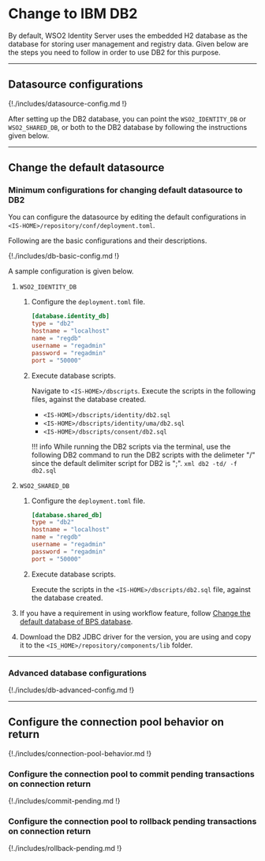 # Change to IBM DB2

By default, WSO2 Identity Server uses the embedded H2 database as the database
for storing user management and registry data. Given below are the steps
you need to follow in order to use DB2 for this purpose.
    
---

## Datasource configurations

{!./includes/datasource-config.md !}
                       
After setting up the DB2 database, you can point the `WSO2_IDENTITY_DB` or 
`WSO2_SHARED_DB`, or both to the DB2 database by following the instructions given below.

---

## Change the default datasource

### Minimum configurations for changing default datasource to DB2
 
You can configure the datasource by editing the default configurations in `<IS-HOME>/repository/conf/deployment.toml`. 

Following are the basic configurations and their descriptions. 

{!./includes/db-basic-config.md !}   

A sample configuration is given below.

1. `WSO2_IDENTITY_DB` 

	1. Configure the `deployment.toml` file.

		``` toml
		[database.identity_db]
		type = "db2"
		hostname = "localhost"
		name = "regdb"
		username = "regadmin"
		password = "regadmin"
		port = "50000"
		```
	
	1. Execute database scripts.
	
		Navigate to `<IS-HOME>/dbscripts`. Execute the scripts in the following files, against the database created.
		
		- `<IS-HOME>/dbscripts/identity/db2.sql`
		- `<IS-HOME>/dbscripts/identity/uma/db2.sql`
		- `<IS-HOME>/dbscripts/consent/db2.sql`

		!!! info 
			While running the DB2 scripts via the terminal, use the following DB2 command to run the DB2 scripts with the delimeter "/" since the default delimiter script for DB2 is ";". 
			```xml
			db2 -td/ -f db2.sql
			```		
		
2. `WSO2_SHARED_DB`
	
	1.	Configure the `deployment.toml` file.

		``` toml
		[database.shared_db]
		type = "db2"
		hostname = "localhost"
		name = "regdb"
		username = "regadmin"
		password = "regadmin"
		port = "50000"
		```
		
	1.	Execute database scripts.
	
		Execute the scripts in the `<IS-HOME>/dbscripts/db2.sql` file, against the database created.
		
3.	If you have a requirement in using workflow feature, follow [Change the default database of BPS database]({{base_path}}/deploy/change-datasource-bpsds).
	
4.	Download the DB2 JDBC driver for the version, you are using and copy it to the `<IS_HOME>/repository/components/lib` folder.  

---

### Advanced database configurations

{!./includes/db-advanced-config.md !}

---
  
## Configure the connection pool behavior on return 

{!./includes/connection-pool-behavior.md !}

### Configure the connection pool to commit pending transactions on connection return
        
{!./includes/commit-pending.md !}

### Configure the connection pool to rollback pending transactions on connection return

{!./includes/rollback-pending.md !}
    
